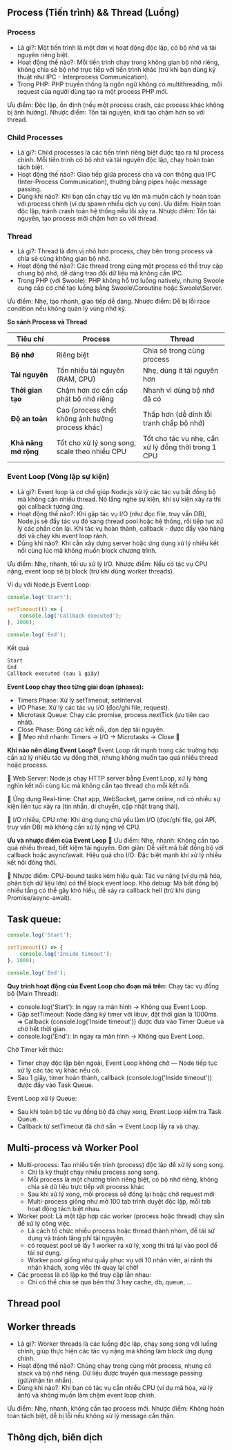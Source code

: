 ## Process (Tiến trình) && Thread (Luồng)

### Process

- Là gì?: Một tiến trình là một đơn vị hoạt động độc lập, có bộ nhớ và tài nguyên riêng biệt.
- Hoạt động thế nào?: Mỗi tiến trình chạy trong không gian bộ nhớ riêng, không chia sẻ bộ nhớ trực tiếp với tiến trình khác (trừ khi bạn dùng kỹ thuật như IPC - Interprocess Communication).
- Trong PHP: PHP truyền thống là ngôn ngữ không có multithreading, mỗi request của người dùng tạo ra một process PHP mới.

Ưu điểm: Độc lập, ổn định (nếu một process crash, các process khác không bị ảnh hưởng).
Nhược điểm: Tốn tài nguyên, khởi tạo chậm hơn so với thread.

### Child Processes

- Là gì?: Child processes là các tiến trình riêng biệt được tạo ra từ process chính. Mỗi tiến trình có bộ nhớ và tài nguyên độc lập, chạy hoàn toàn tách biệt.
- Hoạt động thế nào?: Giao tiếp giữa process cha và con thông qua IPC (Inter-Process Communication), thường bằng pipes hoặc message passing.
- Dùng khi nào?: Khi bạn cần chạy tác vụ lớn mà muốn cách ly hoàn toàn với process chính (ví dụ spawn nhiều dịch vụ con).
  Ưu điểm: Hoàn toàn độc lập, tránh crash toàn hệ thống nếu lỗi xảy ra.
  Nhược điểm: Tốn tài nguyên, tạo process mới chậm hơn so với thread.

### Thread

- Là gì?: Thread là đơn vị nhỏ hơn process, chạy bên trong process và chia sẻ cùng không gian bộ nhớ.
- Hoạt động thế nào?: Các thread trong cùng một process có thể truy cập chung bộ nhớ, dễ dàng trao đổi dữ liệu mà không cần IPC.
- Trong PHP (với Swoole): PHP không hỗ trợ luồng natively, nhưng Swoole cung cấp cơ chế tạo luồng bằng Swoole\Coroutine hoặc Swoole\Server.

Ưu điểm: Nhẹ, tạo nhanh, giao tiếp dễ dàng.
Nhược điểm: Dễ bị lỗi race condition nếu không quản lý vùng nhớ kỹ.

**So sánh Process và Thread**

| **Tiêu chí**           | **Process**                                     | **Thread**                                              |
| ------------------------------ | ----------------------------------------------------- | ------------------------------------------------------------- |
| **Bộ nhớ**             | Riêng biệt                                          | Chia sẻ trong cùng process                                  |
| **Tài nguyên**         | Tốn nhiều tài nguyên (RAM, CPU)                   | Nhẹ, dùng ít tài nguyên hơn                             |
| **Thời gian tạo**      | Chậm hơn do cần cấp phát bộ nhớ riêng         | Nhanh vì dùng bộ nhớ đã có                             |
| **Độ an toàn**        | Cao (process chết không ảnh hưởng process khác) | Thấp hơn (dễ dính lỗi tranh chấp bộ nhớ)              |
| **Khả năng mở rộng** | Tốt cho xử lý song song, scale theo nhiều CPU     | Tốt cho tác vụ nhẹ, cần xử lý đồng thời trong 1 CPU |

### Event Loop (Vòng lặp sự kiện)

- Là gì?: Event loop là cơ chế giúp Node.js xử lý các tác vụ bất đồng bộ mà không cần nhiều thread. Nó lắng nghe sự kiện, khi sự kiện xảy ra thì gọi callback tương ứng.
- Hoạt động thế nào?: Khi gặp tác vụ I/O (như đọc file, truy vấn DB), Node.js sẽ đẩy tác vụ đó sang thread pool hoặc hệ thống, rồi tiếp tục xử lý các phần còn lại. Khi tác vụ hoàn thành, callback - được đẩy vào hàng đợi và chạy khi event loop rảnh.
- Dùng khi nào?: Khi cần xây dựng server hoặc ứng dụng xử lý nhiều kết nối cùng lúc mà không muốn block chương trình.

Ưu điểm: Nhẹ, nhanh, tối ưu xử lý I/O.
Nhược điểm: Nếu có tác vụ CPU nặng, event loop sẽ bị block (trừ khi dùng worker threads).

Ví dụ với Node.js Event Loop:

```javascript
console.log('Start');

setTimeout(() => {
    console.log('Callback executed');
}, 1000);

console.log('End');
```

Kết quả

```txt
Start  
End  
Callback executed (sau 1 giây)
```

**Event Loop chạy theo từng giai đoạn (phases):**

- Timers Phase: Xử lý setTimeout, setInterval.
- I/O Phase: Xử lý các tác vụ I/O (đọc/ghi file, request).
- Microtask Queue: Chạy các promise, process.nextTick (ưu tiên cao nhất).
- Close Phase: Đóng các kết nối, dọn dẹp tài nguyên.
- 📌 Mẹo nhớ nhanh: Timers → I/O → Microtasks → Close 🎯

**Khi nào nên dùng Event Loop?**
Event Loop rất mạnh trong các trường hợp cần xử lý nhiều tác vụ đồng thời, nhưng không muốn tạo quá nhiều thread hoặc process.

🔸 Web Server:
Node.js chạy HTTP server bằng Event Loop, xử lý hàng nghìn kết nối cùng lúc mà không cần tạo thread cho mỗi kết nối.

🔸 Ứng dụng Real-time:
Chat app, WebSocket, game online, nơi có nhiều sự kiện liên tục xảy ra (tin nhắn, di chuyển, cập nhật trạng thái).

🔸 I/O nhiều, CPU nhẹ:
Khi ứng dụng chủ yếu làm I/O (đọc/ghi file, gọi API, truy vấn DB) mà không cần xử lý nặng về CPU.

**Ưu và nhược điểm của Event Loop**
🔸 Ưu điểm:
Nhẹ, nhanh: Không cần tạo quá nhiều thread, tiết kiệm tài nguyên.
Đơn giản: Dễ viết mã bất đồng bộ với callback hoặc async/await.
Hiệu quả cho I/O: Đặc biệt mạnh khi xử lý nhiều kết nối đồng thời.

🔸 Nhược điểm:
CPU-bound tasks kém hiệu quả: Tác vụ nặng (ví dụ mã hóa, phân tích dữ liệu lớn) có thể block event loop.
Khó debug: Mã bất đồng bộ nhiều tầng có thể gây khó hiểu, dễ xảy ra callback hell (trừ khi dùng Promise/async-await).

## Task queue:

```js
console.log('Start');

setTimeout(() => {
    console.log('Inside timeout');
}, 1000);

console.log('End');
```

**Quy trình hoạt động của Event Loop cho đoạn mã trên:**
Chạy tác vụ đồng bộ (Main Thread):

- console.log('Start'): In ngay ra màn hình → Không qua Event Loop.
- Gặp setTimeout: Node đăng ký timer với libuv, đặt thời gian là 1000ms.
  ➜ Callback (console.log('Inside timeout')) được đưa vào Timer Queue và chờ hết thời gian.
- console.log('End'): In ngay ra màn hình → Không qua Event Loop.

Chờ Timer kết thúc:

- Timer chạy độc lập bên ngoài, Event Loop không chờ — Node tiếp tục xử lý các tác vụ khác nếu có.
- Sau 1 giây, timer hoàn thành, callback (console.log('Inside timeout')) được đẩy vào Task Queue.

Event Loop xử lý Queue:

- Sau khi toàn bộ tác vụ đồng bộ đã chạy xong, Event Loop kiểm tra Task Queue.
- Callback từ setTimeout đã chờ sẵn → Event Loop lấy ra và chạy.

## Multi-process và Worker Pool

- Multi-process: Tạo nhiều tiến trình (process) độc lập để xử lý song song.
  - Chỉ là kỹ thuật chạy nhiều process song song.
  - Mỗi process là một chương trình riêng biệt, có bộ nhớ riêng, không chia sẻ dữ liệu trực tiếp với process khác
  - Sau khi xử lý xong, mỗi process sẽ đóng lại hoặc chờ request mới
  - Multi-process giống như mở 100 tab trình duyệt độc lập, mỗi tab hoạt động tách biệt nhau.
- Worker pool: Là một tập hợp các worker (process hoặc thread) chạy sẵn để xử lý công việc.
  - Là cách tổ chức nhiều process hoặc thread thành nhóm, để tái sử dụng và tránh lãng phí tài nguyên.
  - có request pool sẽ lấy 1 worker ra xử lý, xong thì trả lại vào pool để tái sử dụng.
  - Worker pool giống như quầy phục vụ với 10 nhân viên, ai rảnh thì nhận khách, xong việc thì quay lại chờ!
- Các process là cô lập ko thể truy cập lẫn nhau:
  - Chỉ có thể chia sẻ qua bên thứ 3 hay cache, db, queue, ...

## Thread pool

## Worker threads

- Là gì?: Worker threads là các luồng độc lập, chạy song song với luồng chính, giúp thực hiện các tác vụ nặng mà không làm block ứng dụng chính.
- Hoạt động thế nào?: Chúng chạy trong cùng một process, nhưng có stack và bộ nhớ riêng. Dữ liệu được truyền qua message passing (gửi/nhận tin nhắn).
- Dùng khi nào?: Khi bạn có tác vụ cần nhiều CPU (ví dụ mã hóa, xử lý ảnh) và không muốn làm chậm event loop chính.

Ưu điểm: Nhẹ, nhanh, không cần tạo process mới.
Nhược điểm: Không hoàn toàn tách biệt, dễ bị lỗi nếu không xử lý message cẩn thận.


## Thông dịch, biên dịch

